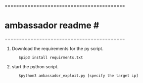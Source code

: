 ==========================================
#          ambassador readme             #                                                #        
==========================================

1. Download the requirements for the py script.
          
          $pip3 install requirments.txt

2. start the python script.

          $python3 ambassador_exploit.py [specify the target ip]

